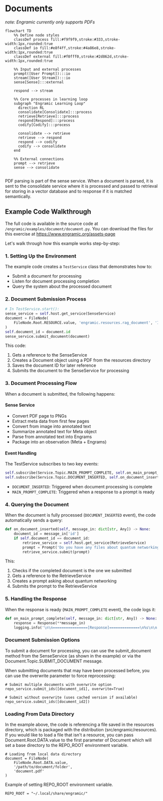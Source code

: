 # Documents

*note: Engramic currently only supports PDFs*

```mermaid
flowchart TD
    %% Define node styles
    classDef process fill:#f9f9f9,stroke:#333,stroke-width:1px,rounded:true
    classDef io fill:#e8f4ff,stroke:#4a86e8,stroke-width:1px,rounded:true
    classDef external fill:#f0fff0,stroke:#2d862d,stroke-width:1px,rounded:true
    
    %% Input and external processes
    prompt([User Prompt]):::io
    stream([User Stream]):::io
    sense[Sense]:::external
    
    respond --> stream

    %% Core processes in learning loop
    subgraph "Engramic Learning Loop"
      direction RL
      consolidate[Consolidate]:::process
      retrieve[Retrieve]:::process
      respond[Respond]:::process
      codify[Codify]:::process
      
      consolidate --> retrieve
      retrieve --> respond
      respond --> codify
      codify --> consolidate
    end
    
    %% External connections
    prompt --> retrieve
    sense --> consolidate
    
```

PDF parsing is part of the sense service. When a document is parsed, it is sent to the consolidate service where it is processed and passed to retrieval for storing in a vector database and to response if it is matched semantically.

## Example Code Walkthrough

The full code is available in the source code at `/engramic/examples/document/document.py`. 
You can download the files for this exercise at https://www.engramic.org/assets-page

Let's walk through how this example works step-by-step:

### 1. Setting Up the Environment

The example code creates a `TestService` class that demonstrates how to:

- Submit a document for processing
- Listen for document processing completion
- Query the system about the processed document

### 2. Document Submission Process

```python
# In TestService.start():
sense_service = self.host.get_service(SenseService)
document = FileNode(
    FileNode.Root.RESOURCE.value, 'engramic.resources.rag_document', 'IntroductiontoQuantumNetworking.pdf'
)
self.document_id = document.id
sense_service.submit_document(document)
```

This code:

1. Gets a reference to the SenseService
2. Creates a Document object using a PDF from the resources directory
3. Saves the document ID for later reference
4. Submits the document to the SenseService for processing

### 3. Document Processing Flow

When a document is submitted, the following happens:

#### Sense Service
- Convert PDF page to PNGs
- Extract meta data from first few pages
- Convert from image into annotated text
- Summarize annotated text for Meta object
- Parse from annotated text into Engrams
- Package into an observation (Meta + Engrams)

#### Event Handling

The TestService subscribes to two key events:
```python
self.subscribe(Service.Topic.MAIN_PROMPT_COMPLETE, self.on_main_prompt_complete)
self.subscribe(Service.Topic.DOCUMENT_INSERTED, self.on_document_inserted)
```

- `DOCUMENT_INSERTED`: Triggered when document processing is complete
- `MAIN_PROMPT_COMPLETE`: Triggered when a response to a prompt is ready

### 4. Querying the Document

When the document is fully processed (`DOCUMENT_INSERTED` event), the code automatically sends a query:

```python
def on_document_inserted(self, message_in: dict[str, Any]) -> None:
    document_id = message_in['id']
    if self.document_id == document_id:
        retrieve_service = self.host.get_service(RetrieveService)
        prompt = Prompt('Do you have any files about quantum networking? What is it about?')
        retrieve_service.submit(prompt)
```

This:

1. Checks if the completed document is the one we submitted
2. Gets a reference to the RetrieveService
3. Creates a prompt asking about quantum networking
4. Submits the prompt to the RetrieveService

### 5. Handling the Response

When the response is ready (`MAIN_PROMPT_COMPLETE` event), the code logs it:

```python
def on_main_prompt_complete(self, message_in: dict[str, Any]) -> None:
    response = Response(**message_in)
    logging.info('\n\n================[Response]==============\n%s\n\n', response.response)
```

### Document Submission Options

To submit a document for processing, you can use the submit_document method from the SenseService (as shown in the example) or via the Document.Topic.SUBMIT_DOCUMENT message.

When submitting documents that may have been processed before, you can use the overwrite parameter to force reprocessing:

```
# Submit multiple documents with overwrite option
repo_service.submit_ids([document_id1], overwrite=True)

# Submit without overwrite (uses cached version if available)
repo_service.submit_ids([document_id2])
```

### Loading From Data Directory

In the example above, the code is referencing a file saved in the resources directory, which is packaged with the distribution (src/engramic/resources). If you would like to load a file that isn't a resource, you can pass Document.Root.DATA.value to the first parameter of Document which will set a base directory to the REPO_ROOT environment variable.

```
# Loading from local data directory
document = FileNode(
    FileNode.Root.DATA.value,
    '/path/to/document/folder',
    'document.pdf'
)
```

Example of setting REPO_ROOT environment variable.
```
REPO_ROOT = "~/.local/share/engramic/"
```